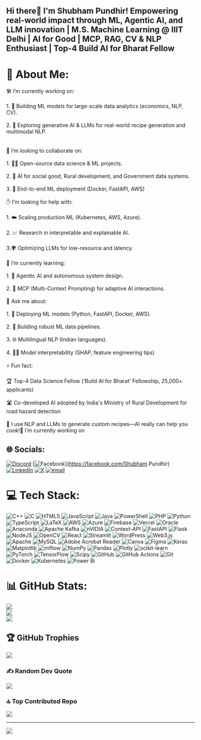 ## Hi there👋 I'm Shubham Pundhir! Empowering real-world impact through ML, Agentic AI, and LLM innovation | M.S. Machine Learning @ IIIT Delhi | AI for Good | MCP, RAG, CV & NLP Enthusiast | Top-4 Build AI for Bharat Fellow 

# 💫 About Me:
🛠️ I’m currently working on:<br><br>1. 🚀 Building ML models for large-scale data analytics (economics, NLP, CV).<br><br>2. 🍳 Exploring generative AI & LLMs for real-world recipe generation and multimodal NLP.<br><br><br>🤝 I’m looking to collaborate on:<br><br>1. 🧑‍💻 Open-source data science & ML projects.<br><br>2. 🌱 AI for social good, Rural development, and Government data systems.<br><br>3. 🚀 End-to-end ML deployment (Docker, FastAPI, AWS)<br><br>✋ I’m looking for help with:<br><br>1. ☁️ Scaling production ML (Kubernetes, AWS, Azure).<br><br>2. 📈 Research in interpretable and explainable AI.<br><br>3.🌍 Optimizing LLMs for low-resource and latency.<br><br>🌱 I’m currently learning:<br><br>1. 🦾 Agentic AI and autonomous system design.<br><br>2. 🏢 MCP (Multi-Context Prompting) for adaptive AI interactions.<br><br>💬 Ask me about:<br><br>1. 🚢 Deploying ML models (Python, FastAPI, Docker, AWS).<br><br>2. 🔗 Building robust ML data pipelines.<br><br>3. 🌐 Multilingual NLP (Indian languages).<br><br>4. 🕵️‍♂️ Model interpretability (SHAP, feature engineering tips)<br><br>⚡ Fun fact:<br><br>🏆 Top-4 Data Science Fellow (‘Build AI for Bharat’ Fellowship, 25,000+ applicants)<br><br>🛣️ Co-developed AI adopted by India's Ministry of Rural Development for road hazard detection<br><br>🍲 I use NLP and LLMs to generate custom recipes—AI really can help you cook!🔭 I’m currently working on<br>


## 🌐 Socials:
[![Discord](https://img.shields.io/badge/Discord-%237289DA.svg?logo=discord&logoColor=white)](https://discord.gg/shubhampundhir_17676) [![Facebook](https://img.shields.io/badge/Facebook-%231877F2.svg?logo=Facebook&logoColor=white)](https://facebook.com/Shubham Pundhir) [![LinkedIn](https://img.shields.io/badge/LinkedIn-%230077B5.svg?logo=linkedin&logoColor=white)](https://linkedin.com/in/shubham-pundhir-99s) [![X](https://img.shields.io/badge/X-black.svg?logo=X&logoColor=white)](https://x.com/ShubhamPundhi16) [![email](https://img.shields.io/badge/Email-D14836?logo=gmail&logoColor=white)](mailto:shubham24165@iiitd.ac.in) 

# 💻 Tech Stack:
![C++](https://img.shields.io/badge/c++-%2300599C.svg?style=for-the-badge&logo=c%2B%2B&logoColor=white) ![C](https://img.shields.io/badge/c-%2300599C.svg?style=for-the-badge&logo=c&logoColor=white) ![HTML5](https://img.shields.io/badge/html5-%23E34F26.svg?style=for-the-badge&logo=html5&logoColor=white) ![JavaScript](https://img.shields.io/badge/javascript-%23323330.svg?style=for-the-badge&logo=javascript&logoColor=%23F7DF1E) ![Java](https://img.shields.io/badge/java-%23ED8B00.svg?style=for-the-badge&logo=openjdk&logoColor=white) ![PowerShell](https://img.shields.io/badge/PowerShell-%235391FE.svg?style=for-the-badge&logo=powershell&logoColor=white) ![PHP](https://img.shields.io/badge/php-%23777BB4.svg?style=for-the-badge&logo=php&logoColor=white) ![Python](https://img.shields.io/badge/python-3670A0?style=for-the-badge&logo=python&logoColor=ffdd54) ![TypeScript](https://img.shields.io/badge/typescript-%23007ACC.svg?style=for-the-badge&logo=typescript&logoColor=white) ![LaTeX](https://img.shields.io/badge/latex-%23008080.svg?style=for-the-badge&logo=latex&logoColor=white) ![AWS](https://img.shields.io/badge/AWS-%23FF9900.svg?style=for-the-badge&logo=amazon-aws&logoColor=white) ![Azure](https://img.shields.io/badge/azure-%230072C6.svg?style=for-the-badge&logo=microsoftazure&logoColor=white) ![Firebase](https://img.shields.io/badge/firebase-%23039BE5.svg?style=for-the-badge&logo=firebase) ![Vercel](https://img.shields.io/badge/vercel-%23000000.svg?style=for-the-badge&logo=vercel&logoColor=white) ![Oracle](https://img.shields.io/badge/Oracle-F80000?style=for-the-badge&logo=oracle&logoColor=white) ![Anaconda](https://img.shields.io/badge/Anaconda-%2344A833.svg?style=for-the-badge&logo=anaconda&logoColor=white) ![Apache Kafka](https://img.shields.io/badge/Apache%20Kafka-000?style=for-the-badge&logo=apachekafka) ![nVIDIA](https://img.shields.io/badge/cuda-000000.svg?style=for-the-badge&logo=nVIDIA&logoColor=green) ![Context-API](https://img.shields.io/badge/Context--Api-000000?style=for-the-badge&logo=react) ![FastAPI](https://img.shields.io/badge/FastAPI-005571?style=for-the-badge&logo=fastapi) ![Flask](https://img.shields.io/badge/flask-%23000.svg?style=for-the-badge&logo=flask&logoColor=white) ![NodeJS](https://img.shields.io/badge/node.js-6DA55F?style=for-the-badge&logo=node.js&logoColor=white) ![OpenCV](https://img.shields.io/badge/opencv-%23white.svg?style=for-the-badge&logo=opencv&logoColor=white) ![React](https://img.shields.io/badge/react-%2320232a.svg?style=for-the-badge&logo=react&logoColor=%2361DAFB) ![Streamlit](https://img.shields.io/badge/Streamlit-%23FE4B4B.svg?style=for-the-badge&logo=streamlit&logoColor=white) ![WordPress](https://img.shields.io/badge/WordPress-%23117AC9.svg?style=for-the-badge&logo=WordPress&logoColor=white) ![Web3.js](https://img.shields.io/badge/web3.js-F16822?style=for-the-badge&logo=web3.js&logoColor=white) ![Apache](https://img.shields.io/badge/apache-%23D42029.svg?style=for-the-badge&logo=apache&logoColor=white) ![MySQL](https://img.shields.io/badge/mysql-4479A1.svg?style=for-the-badge&logo=mysql&logoColor=white) ![Adobe Acrobat Reader](https://img.shields.io/badge/Adobe%20Acrobat%20Reader-EC1C24.svg?style=for-the-badge&logo=Adobe%20Acrobat%20Reader&logoColor=white) ![Canva](https://img.shields.io/badge/Canva-%2300C4CC.svg?style=for-the-badge&logo=Canva&logoColor=white) ![Figma](https://img.shields.io/badge/figma-%23F24E1E.svg?style=for-the-badge&logo=figma&logoColor=white) ![Keras](https://img.shields.io/badge/Keras-%23D00000.svg?style=for-the-badge&logo=Keras&logoColor=white) ![Matplotlib](https://img.shields.io/badge/Matplotlib-%23ffffff.svg?style=for-the-badge&logo=Matplotlib&logoColor=black) ![mlflow](https://img.shields.io/badge/mlflow-%23d9ead3.svg?style=for-the-badge&logo=numpy&logoColor=blue) ![NumPy](https://img.shields.io/badge/numpy-%23013243.svg?style=for-the-badge&logo=numpy&logoColor=white) ![Pandas](https://img.shields.io/badge/pandas-%23150458.svg?style=for-the-badge&logo=pandas&logoColor=white) ![Plotly](https://img.shields.io/badge/Plotly-%233F4F75.svg?style=for-the-badge&logo=plotly&logoColor=white) ![scikit-learn](https://img.shields.io/badge/scikit--learn-%23F7931E.svg?style=for-the-badge&logo=scikit-learn&logoColor=white) ![PyTorch](https://img.shields.io/badge/PyTorch-%23EE4C2C.svg?style=for-the-badge&logo=PyTorch&logoColor=white) ![TensorFlow](https://img.shields.io/badge/TensorFlow-%23FF6F00.svg?style=for-the-badge&logo=TensorFlow&logoColor=white) ![Scipy](https://img.shields.io/badge/SciPy-%230C55A5.svg?style=for-the-badge&logo=scipy&logoColor=%white) ![GitHub](https://img.shields.io/badge/github-%23121011.svg?style=for-the-badge&logo=github&logoColor=white) ![GitHub Actions](https://img.shields.io/badge/github%20actions-%232671E5.svg?style=for-the-badge&logo=githubactions&logoColor=white) ![Git](https://img.shields.io/badge/git-%23F05033.svg?style=for-the-badge&logo=git&logoColor=white) ![Docker](https://img.shields.io/badge/docker-%230db7ed.svg?style=for-the-badge&logo=docker&logoColor=white) ![Kubernetes](https://img.shields.io/badge/kubernetes-%23326ce5.svg?style=for-the-badge&logo=kubernetes&logoColor=white) ![Power Bi](https://img.shields.io/badge/power_bi-F2C811?style=for-the-badge&logo=powerbi&logoColor=black)
# 📊 GitHub Stats:
![](https://github-readme-stats.vercel.app/api?username=shubh-iiit&theme=radical&hide_border=false&include_all_commits=true&count_private=true)<br/>
![](https://nirzak-streak-stats.vercel.app/?user=shubh-iiit&theme=radical&hide_border=false)<br/>
![](https://github-readme-stats.vercel.app/api/top-langs/?username=shubh-iiit&theme=radical&hide_border=false&include_all_commits=true&count_private=true&layout=compact)

## 🏆 GitHub Trophies
![](https://github-profile-trophy.vercel.app/?username=shubh-iiit&theme=radical&no-frame=false&no-bg=true&margin-w=4)

### ✍️ Random Dev Quote
![](https://quotes-github-readme.vercel.app/api?type=horizontal&theme=radical)

### 🔝 Top Contributed Repo
![](https://github-contributor-stats.vercel.app/api?username=shubh-iiit&limit=5&theme=highcontrast&combine_all_yearly_contributions=true)

---
[![](https://visitcount.itsvg.in/api?id=shubh-iiit&icon=0&color=0)](https://visitcount.itsvg.in)

<!-- Proudly created with GPRM ( https://gprm.itsvg.in ) -->
